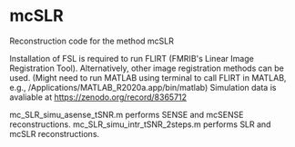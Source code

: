 # mcSLR
Reconstruction code for the method mcSLR

Installation of FSL is required to run FLIRT (FMRIB's Linear Image Registration Tool). Alternatively, other image registration methods can be used.
(Might need to run MATLAB using terminal to call FLIRT in MATLAB, e.g.,  /Applications/MATLAB_R2020a.app/bin/matlab)
Simulation data is avaliable at https://zenodo.org/record/8365712

mc_SLR_simu_asense_tSNR.m performs SENSE and mcSENSE reconstructions.
mc_SLR_simu_intr_tSNR_2steps.m performs SLR and mcSLR reconstructions.

